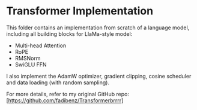 # Transformer Implementation

This folder contains an implementation from scratch of a language model, including 
all building blocks for LlaMa-style model: 

- Multi-head Attention
- RoPE
- RMSNorm 
- SwiGLU FFN

I also implement the AdamW optimizer, gradient clipping, cosine scheduler and data loading (with random sampling).

For more details, refer to my original GitHub repo: [https://github.com/fadibenz/Transformerbrrrr]
